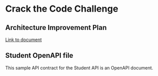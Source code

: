 # Crack the Code Challenge

## Architecture Improvement Plan
[Link to document](https://docs.google.com/presentation/d/1J6LIxPaqv9N6w23cvQ9ICwwKCgL2pZm-QELsAXwAtsg/edit#slide=id.p)

## Student OpenAPI file
This sample API contract for the Student API is an OpenAPI document.
